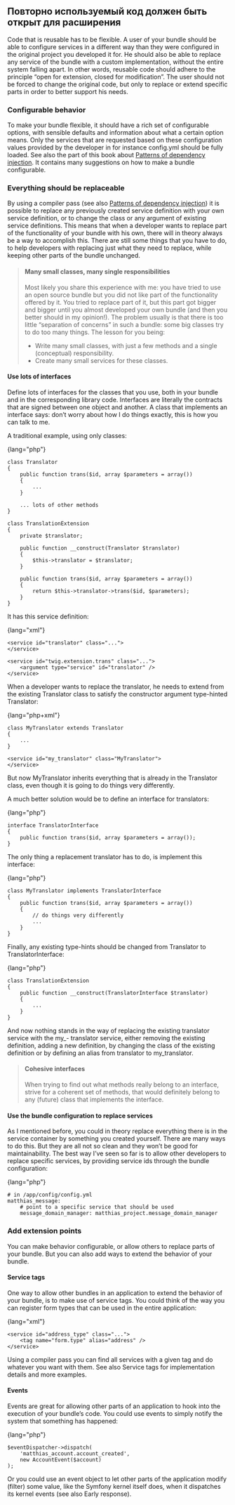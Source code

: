 ## Повторно используемый код должен быть открыт для расширения

Code that is reusable has to be flexible. A user of your bundle should be able to configure services in
a different way than they were configured in the original project you developed it for. He should also
be able to replace any service of the bundle with a custom implementation, without the entire system
falling apart. In other words, reusable code should adhere to the principle “open for extension, closed
for modification”. The user should not be forced to change the original code, but only to replace or
extend specific parts in order to better support his needs.

### Configurable behavior

To make your bundle flexible, it should have a rich set of configurable options, with sensible defaults
and information about what a certain option means. Only the services that are requested based on
these configuration values provided by the developer in for instance config.yml should be fully
loaded. See also the part of this book about [Patterns of dependency injection](#todo). It contains many
suggestions on how to make a bundle configurable.

### Everything should be replaceable

By using a compiler pass (see also [Patterns of dependency injection](#todo)) it is possible to replace any
previously created service definition with your own service definition, or to change the class or any
argument of existing service definitions. This means that when a developer wants to replace part of
the functionality of your bundle with his own, there will in theory always be a way to accomplish
this. There are still some things that you have to do, to help developers with replacing just what
they need to replace, while keeping other parts of the bundle unchanged.

> #### Many small classes, many single responsibilities
> 
> Most likely you share this experience with me: you have tried to use an open source bundle
> but you did not like part of the functionality offered by it. You tried to replace part of it,
> but this part got bigger and bigger until you almost developed your own bundle (and then
> you better should in my opinion!). The problem usually is that there is too little “separation
> of concerns” in such a bundle: some big classes try to do too many things. The lesson for
> you being:
> 
> - Write many small classes, with just a few methods and a single (conceptual) responsibility.
> - Create many small services for these classes.

#### Use lots of interfaces

Define lots of interfaces for the classes that you use, both in your bundle and in the corresponding
library code. Interfaces are literally the contracts that are signed between one object and another. A
class that implements an interface says: don’t worry about how I do things exactly, this is how you
can talk to me.

A traditional example, using only classes:

{lang="php"}
~~~~~~~~~~~~
class Translator
{
    public function trans($id, array $parameters = array())
    {
        ...
    }

    ... lots of other methods
}

class TranslationExtension
{
    private $translator;

    public function __construct(Translator $translator)
    {
        $this->translator = $translator;
    }

    public function trans($id, array $parameters = array())
    {
        return $this->translator->trans($id, $parameters);
    }
}
~~~~~~~~~~~~

It has this service definition:

{lang="xml"}
~~~~~~~~~~~~
<service id="translator" class="...">
</service>

<service id="twig.extension.trans" class="...">
    <argument type="service" id="translator" />
</service>
~~~~~~~~~~~~

When a developer wants to replace the translator, he needs to extend from the existing
Translator class to satisfy the constructor argument type-hinted Translator:

{lang="php+xml"}
~~~~~~~~~~~~
class MyTranslator extends Translator
{
    ...
}

<service id="my_translator" class="MyTranslator">
</service>
~~~~~~~~~~~~

But now MyTranslator inherits everything that is already in the Translator class, even though
it is going to do things very differently.

A much better solution would be to define an interface for translators:

{lang="php"}
~~~~~~~~~~~~
interface TranslatorInterface
{
    public function trans($id, array $parameters = array());
}
~~~~~~~~~~~~

The only thing a replacement translator has to do, is implement this interface:

{lang="php"}
~~~~~~~~~~~~
class MyTranslator implements TranslatorInterface
{
    public function trans($id, array $parameters = array())
    {
        // do things very differently
        ...
    }
}
~~~~~~~~~~~~

Finally, any existing type-hints should be changed from Translator to TranslatorInterface:

{lang="php"}
~~~~~~~~~~~~
class TranslationExtension
{
    public function __construct(TranslatorInterface $translator)
    {
        ...
    }
}
~~~~~~~~~~~~

And now nothing stands in the way of replacing the existing translator service with the my_-
translator service, either removing the existing definition, adding a new definition, by changing
the class of the existing definition or by defining an alias from translator to my_translator.

> #### Cohesive interfaces
> 
> When trying to find out what methods really belong to an interface, strive for a coherent set
> of methods, that would definitely belong to any (future) class that implements the interface.

#### Use the bundle configuration to replace services

As I mentioned before, you could in theory replace everything there is in the service container by
something you created yourself. There are many ways to do this. But they are all not so clean and
they won’t be good for maintainability. The best way I’ve seen so far is to allow other developers to
replace specific services, by providing service ids through the bundle configuration:

{lang="php"}
~~~~~~~~~~~~
# in /app/config/config.yml
matthias_message:
    # point to a specific service that should be used
    message_domain_manager: matthias_project.message_domain_manager
~~~~~~~~~~~~

### Add extension points

You can make behavior configurable, or allow others to replace parts of your bundle. But you can
also add ways to extend the behavior of your bundle.

#### Service tags

One way to allow other bundles in an application to extend the behavior of your bundle, is to make
use of service tags. You could think of the way you can register form types that can be used in the
entire application:

{lang="xml"}
~~~~~~~~~~~~
<service id="address_type" class="...">
    <tag name="form.type" alias="address" />
</service>
~~~~~~~~~~~~

Using a compiler pass you can find all services with a given tag and do whatever you want with
them. See also Service tags for implementation details and more examples.

#### Events

Events are great for allowing other parts of an application to hook into the execution of your bundle’s
code. You could use events to simply notify the system that something has happened:

{lang="php"}
~~~~~~~~~~~~
$eventDispatcher->dispatch(
    'matthias_account.account_created',
    new AccountEvent($account)
);
~~~~~~~~~~~~

Or you could use an event object to let other parts of the application modify (filter) some value,
like the Symfony kernel itself does, when it dispatches its kernel events (see also Early response).